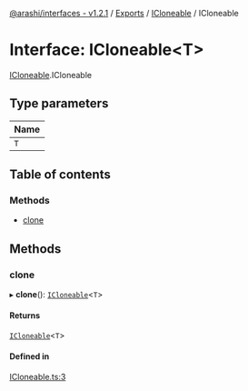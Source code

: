 [@arashi/interfaces - v1.2.1](../README.md) / [Exports](../modules.md) / [ICloneable](../modules/ICloneable.md) / ICloneable

# Interface: ICloneable<T\>

[ICloneable](../modules/ICloneable.md).ICloneable

## Type parameters

| Name |
| :------ |
| `T` |

## Table of contents

### Methods

- [clone](ICloneable.ICloneable-1.md#clone)

## Methods

### clone

▸ **clone**(): [`ICloneable`](ICloneable.ICloneable-1.md)<`T`\>

#### Returns

[`ICloneable`](ICloneable.ICloneable-1.md)<`T`\>

#### Defined in

[ICloneable.ts:3](https://github.com/arashijs/interfaces/blob/0089507/src/ICloneable.ts#L3)
